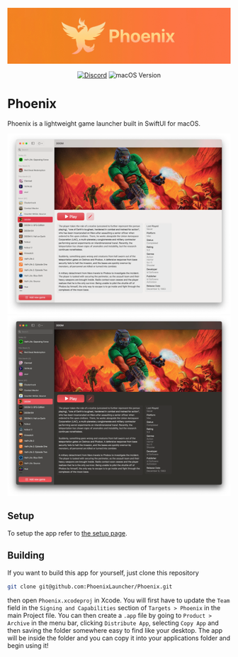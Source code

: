 ![Phoenix's Banner](/Images/phoenix-banner-small.jpg)

<div align="center">

  [![Discord](https://img.shields.io/discord/1059670439917527140?style=for-the-badge&logo=discord)](https://discord.gg/ZJdbcafA9Q)
  ![macOS Version](https://img.shields.io/badge/macos-13%2B-brightgreen?style=for-the-badge)
</div>

# Phoenix

Phoenix is a lightweight game launcher built in SwiftUI for macOS. 

![Screenshot of Phoenix in light mode](/Images/phoenix-light-compressed.webp#gh-light-mode-only)
![Screenshot of Phoenix in dark mode](/Images/phoenix-dark-compressed.webp#gh-dark-mode-only)

## Setup

To setup the app refer to [the setup page](https://github.com/phoenixlauncher/phoenix/wiki/1.-Setup).

## Building

If you want to build this app for yourself, just clone this repository

```bash
git clone git@github.com:PhoenixLauncher/Phoenix.git
```

then open `Phoenix.xcodeproj` in Xcode. You will first have to update the `Team` field in the `Signing and Capabilities` section of `Targets > Phoenix` in the main Project file. You can then create a `.app` file by going to `Product > Archive` in the menu bar, clicking `Distribute App`, selecting `Copy App` and then saving the folder somewhere easy to find like your desktop. The app will be inside the folder and you can copy it into your applications folder and begin using it!


